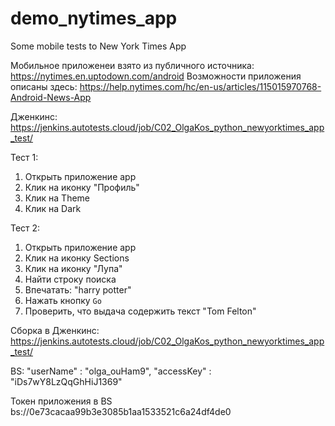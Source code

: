 # demo_nytimes_app
Some mobile tests to New York Times App

Мобильное приложенеи взято из публичного источника: https://nytimes.en.uptodown.com/android
Возможности приложения описаны здесь: https://help.nytimes.com/hc/en-us/articles/115015970768-Android-News-App

Дженкинс: https://jenkins.autotests.cloud/job/C02_OlgaKos_python_newyorktimes_app_test/

Тест 1: 
1. Открыть приложение app
2. Клик на иконку "Профиль"
3. Клик на Theme
4. Клик на Dark

Тест 2: 
1. Открыть приложение app
2. Клик на иконку Sections
2. Клик на иконку "Лупа"   
3. Найти строку поиcка
4. Впечатать: "harry potter"
5. Нажать кнопку `Go`   
6. Проверить, что выдача содержить текст "Tom Felton"

Сборка в Дженкинс: https://jenkins.autotests.cloud/job/C02_OlgaKos_python_newyorktimes_app_test/

BS: 
"userName" : "olga_ouHam9", "accessKey" : "iDs7wY8LzQqGhHiJ1369"

Токен приложения в BS bs://0e73cacaa99b3e3085b1aa1533521c6a24df4de0



